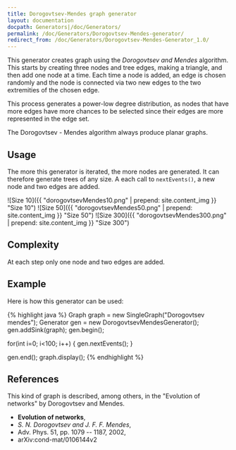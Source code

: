 ```yaml
---
title: Dorogovtsev-Mendes graph generator
layout: documentation
docpath: Generators|/doc/Generators/
permalink: /doc/Generators/Dorogovtsev-Mendes-generator/
redirect_from: /doc/Generators/Dorogovtsev-Mendes-Generator_1.0/
---
```


This generator creates graph using the *Dorogovtsev and Mendes* algorithm. This
starts by creating three nodes and tree edges, making a triangle, and then
add one node at a time. Each time a node is added, an edge is chosen randomly
and the node is connected via two new edges to the two extremities of the
chosen edge.

This process generates a power-low degree distribution, as nodes that have
more edges have more chances to be selected since their edges are more
represented in the edge set.

The Dorogovtsev - Mendes algorithm always produce planar graphs.


## Usage

The more this generator is iterated, the more nodes are generated. It can
therefore generate trees of any size. A each call to ``nextEvents()``,
a new node and two edges are added.

![Size 10]({{ "dorogovtsevMendes10.png" | prepend: site.content_img }} "Size 10")
![Size 50]({{ "dorogovtsevMendes50.png" | prepend: site.content_img }} "Size 50")
![Size 300]({{ "dorogovtsevMendes300.png" | prepend: site.content_img }} "Size 300")


## Complexity

At each step only one node and two edges are added.


## Example

Here is how this generator can be used:

{% highlight java %}
Graph graph = new SingleGraph("Dorogovtsev mendes");
Generator gen = new DorogovtsevMendesGenerator();
gen.addSink(graph);
gen.begin();

for(int i=0; i<100; i++) {
	gen.nextEvents();
}

gen.end();
graph.display();
{% endhighlight %}


## References

This kind of graph is described, among others, in the "Evolution of networks"
by Dorogovtsev and Mendes.

* **Evolution of networks**,
* *S. N. Dorogovtsev and J. F. F. Mendes*,
* Adv. Phys. 51, pp. 1079 -- 1187, 2002,
* arXiv:cond-mat/0106144v2


